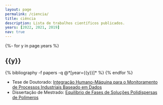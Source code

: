 ```yaml
---
layout: page
permalink: /ciencia/
title: ciência
description: Lista de trabalhos científicos publicados.
years: [2022, 2021, 2019]
nav: true
---
```

<!-- _pages/publications.md -->
<div class="publications">

{%- for y in page.years %}
  <h2 class="year">{{y}}</h2>
  {% bibliography -f papers -q @*[year={{y}}]* %}
{% endfor %}

</div>

* Tese de Doutorado: [Integração Humano-Máquina para o Monitoramento de Processos Industriais Baseado em Dados](https://sucupira.capes.gov.br/sucupira/public/consultas/coleta/trabalhoConclusao/viewTrabalhoConclusao.xhtml?popup=true&id_trabalho=13725906)
* Dissertação de Mestrado: [Equilíbrio de Fases de Soluções Polidispersas de Polímeros](http://hdl.handle.net/11422/7650)
